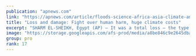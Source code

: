 ```yaml
---
publication: "apnews.com"
link: "https://apnews.com/article/floods-science-africa-asia-climate-and-environment-66e55322884b19ca48577f7541418188"
title: "Loss and damage: Fight over human harm, huge climate costs"
excerpt: "SHARM EL-SHEIKH, Egypt (AP) — It was a total loss — the type that is usually glossed over in big impersonal statistics like $40 billion in damage  from this summer's Pakistan floods that put one-third"
image: "https://storage.googleapis.com/afs-prod/media/a8be846c9e2645dba254b40da60cc3c3/3000.jpeg"
group: pro
rank: 17
---
```


